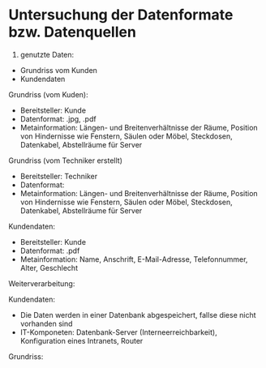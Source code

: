 # Untersuchung der Datenformate bzw. Datenquellen  

1. genutzte Daten:
  - Grundriss vom Kunden
  - Kundendaten

Grundriss (vom Kuden):
- Bereitsteller: Kunde 
- Datenformat: .jpg, .pdf
- Metainformation: Längen- und Breitenverhältnisse der Räume, Position von Hindernisse wie Fenstern, Säulen oder Möbel, Steckdosen, Datenkabel, Abstellräume für Server 

Grundriss (vom Techniker erstellt)
- Bereitsteller: Techniker
- Datenformat:  
- Metainformation: Längen- und Breitenverhältnisse der Räume, Position von Hindernisse wie Fenstern, Säulen oder Möbel, Steckdosen, Datenkabel, Abstellräume für Server 

Kundendaten:
- Bereitsteller: Kunde
- Datenformat: .pdf
- Metainformation: Name, Anschrift, E-Mail-Adresse, Telefonnummer, Alter, Geschlecht 

Weiterverarbeitung:

  Kundendaten:
  - Die Daten werden in einer Datenbank abgespeichert, fallse diese nicht vorhanden sind
  - IT-Komponeten: Datenbank-Server (Interneerreichbarkeit), Konfiguration eines Intranets, Router

  Grundriss:
